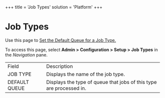 +++
title = 'Job Types'
solution = 'Platform'
+++

# Job Types

<div class="use">

Use this page to [Set the Default Queue for a Job
Type.](../Use_Cases/Set%20the%20Default%20Queue%20for%20a%20Job%20Type)

</div>

To access this page, select **Admin \> Configuration \> Setup \> Job
Types** in the *Navigation*
pane.

|               |                                                                     |
| ------------- | ------------------------------------------------------------------- |
| Field         | Description                                                         |
| JOB TYPE      | Displays the name of the job type.                                  |
| DEFAULT QUEUE | Displays the type of queue that jobs of this type are processed in. |
